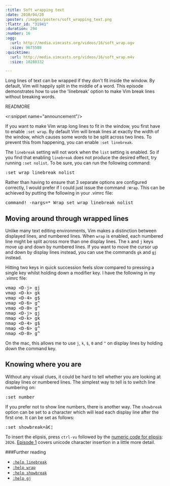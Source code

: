 ```yaml
--- 
:title: Soft wrapping text
:date: 2010/04/20
:poster: /images/posters/soft_wrapping_text.png
:flattr_id: "31941"
:duration: 294
:number: 16
:ogg: 
  :url: http://media.vimcasts.org/videos/16/soft_wrap.ogv
  :size: 9675588
:quicktime: 
  :url: http://media.vimcasts.org/videos/16/soft_wrap.m4v
  :size: 10288332

---
```


Long lines of text can be wrapped if they don't fit inside the window. By default, Vim will happily split in the middle of a word. This episode demonstrates how to use the 'linebreak' option to make Vim break lines without breaking words.


READMORE

<r:snippet name="announcement"/>

If you want to make Vim wrap long lines to fit in the window, you first have to enable `:set wrap`. By default Vim will break lines at exactly the width of the window, which causes some words to be split across two lines. To prevent this from happening, you can enable `:set linebreak`. 

The `linebreak` setting will not work when the `list` setting is enabled. So if you find that enabling `linebreak` does not produce the desired effect, try running `:set nolist`. To be sure, you can run the following command:

<pre class="brush: vimscript">
:set wrap linebreak nolist
</pre>

Rather than having to ensure that 3 separate options are configured correctly, I would prefer if I could just issue the command `:Wrap`. This can be achieved by putting the following in your .vimrc file:

<pre class="brush: vimscript">
command! -nargs=* Wrap set wrap linebreak nolist
</pre>

Moving around through wrapped lines
-----------------------------------

Unlike many text editing environments, Vim makes a distinction between displayed lines, and numbered lines.  When `wrap` is enabled, each numbered line might be split across more than one display lines. The `k` and `j` keys move up and down by numbered lines. If you want to move the cursor up and down by display lines instead, you can use the commands `gk` and `gj` instead.

Hitting two keys in quick succession feels slow compared to pressing a single key whilst holding down a modifier key. I have the following in my .vimrc file:

<pre class="brush: vimscript">
vmap &lt;D-j&gt; gj
vmap &lt;D-k&gt; gk
vmap &lt;D-4&gt; g$
vmap &lt;D-6&gt; g^
vmap &lt;D-0&gt; g^
nmap &lt;D-j&gt; gj
nmap &lt;D-k&gt; gk
nmap &lt;D-4&gt; g$
nmap &lt;D-6&gt; g^
nmap &lt;D-0&gt; g^
</pre>
    
On the mac, this allows me to use `j`, `k`, `$`, `0` and `^` on display lines by holding down the command key.

Knowing where you are
---------------------

Without any visual clues, it could be hard to tell whether you are looking at display lines or numbered lines. The simplest way to tell is to switch line numbering on:

<pre class="brush: vimscript">
:set number
</pre>

If you prefer not to show line numbers, there is another way. The `showbreak` option can be set to a character which will lead each display line after the first one. It can be set as follows:

<pre class="brush: vimscript">
:set showbreak=â€¦
</pre>

To insert the elipsis, press `ctrl-vu` followed by the [numeric code for elipsis][elipsis]: `2026`. [Episode 1](http://vimcasts.org/e/1) covers unicode character insertion in a little more detail.

###Further reading

* [`:help linebreak`][linebreak]
* [`:help wrap`][wrap]
* [`:help showbreak`][showbreak]
* [`:help gj`][gj]

[linebreak]: http://vimdoc.sourceforge.net/htmldoc/options.html#'linebreak'
[showbreak]: http://vimdoc.sourceforge.net/htmldoc/options.html#'showbreak'
[wrap]: http://vimdoc.sourceforge.net/htmldoc/options.html#'wrap'
[gj]: http://vimdoc.sourceforge.net/htmldoc/motion.html#gj
[elipsis]: http://www.fileformat.info/info/unicode/char/2026/index.htm 

